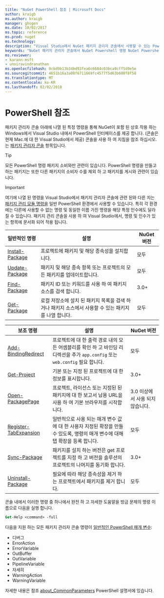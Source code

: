 ```yaml
---
title: "NuGet PowerShell 참조 | Microsoft Docs"
author: kraigb
ms.author: kraigb
manager: ghogen
ms.date: 10/02/2017
ms.topic: reference
ms.prod: nuget
ms.technology: 
description: "Visual Studio에서 NuGet 패키지 관리자 콘솔에서 사용할 수 있는 PowerShell 명령에 대 한 전체 참조 합니다."
keywords: "NuGet 패키지 관리자 콘솔에서 NuGet Powershell 명령 NuGet Powershell 참조"
ms.reviewer:
- karann-msft
- unniravindranathan
ms.openlocfilehash: 0cbd9b13b34bd93fea6c6684c03bca9cff5d9e5e
ms.sourcegitcommit: 4651b16a3a08f6711669fc4577f5d63b600f8f58
ms.translationtype: MT
ms.contentlocale: ko-KR
ms.lasthandoff: 02/02/2018
---
```

# <a name="powershell-reference"></a>PowerShell 참조

패키지 관리자 콘솔 아래에 나열 된 특정 명령을 통해 NuGet이 포함 된 상호 작용 하는 Windows에서 Visual Studio 내에서 PowerShell 인터페이스를 제공 합니다. (콘솔은 현재 Mac.에 대 한 Visual Studio에서 제공) 콘솔을 사용 하 여 지침을 참조 하십시오.는 [패키지 관리자 콘솔](../tools/package-manager-console.md) 항목입니다.

> [!Tip]
> 모든 PowerShell 명령 패키지 소비와만 관련이 있습니다. PowerShell 명령을 만들고 하는 패키지는 또한 다른 패키지의 소비자 수를 제외 하 고 패키지를 게시와 관련이 있습니다.

> [!Important]
> 여기에 나열 된 명령을 Visual Studio에서 패키지 관리자 콘솔에 관련 된와 다른 지는 [패키지 관리 모듈 명령을](/powershell/module/packagemanagement/?view=powershell-6) 일반 PowerShell 환경에서 사용할 수 있습니다. 특히 각 환경에는 다른에 사용할 수 없는 명령 및 동일한 이름 가진 명령을 해당 특정 인수에도 달라질 수 있습니다. 패키지 관리 콘솔을 사용 하 여 Visual Studio에서, 명령 및 인수가 있는 항목에 문서화 되어 적용 됩니다.

| 일반적인 명령 | 설명 | NuGet 버전 |
| --- | --- | --- |
| [Install-Package](ps-ref-install-package.md) | 프로젝트에 패키지 및 해당 종속성을 설치합니다. | 모두 |
| [Update-Package](ps-ref-update-package.md) | 패키지 및 해당 종속 항목 또는 프로젝트의 모든 패키지를 업데이트합니다. | 모두 |
| [Find-Package](ps-ref-find-package.md) | 패키지 ID 또는 키워드를 사용 하 여 패키지 소스를 검색 합니다. | 3.0+ |
| [Get-Package](ps-ref-get-package.md) | 로컬 저장소에 설치 된 패키지 목록을 검색 하거나 패키지 소스에서 사용할 수 있는 패키지를 나열 합니다. | 모두 |

| 보조 명령 | 설명 | NuGet 버전 |
| --- | --- | --- |
| [Add-BindingRedirect](ps-ref-add-bindingredirect.md) | 프로젝트에 대 한 출력 경로 내의 모든 어셈블리를 확인 하 고 바인딩 리디렉션을 추가 `app.config` 또는 `web.config` 필요 합니다. | 모두 |
| [Get-Project](ps-ref-get-project.md) | 기본 또는 지정 된 프로젝트에 대 한 정보를 표시합니다. | 3.0+ |
| [Open-PackagePage](ps-ref-open-packagepage.md) | 프로젝트, 라이선스 또는 지정된 된 패키지에 대 한 보고서 남용 URL을 사용 하 여 기본 브라우저를 시작합니다. | 3.0 이상에서 사용 되지 않습니다. |
| [Register-TabExpansion](ps-ref-register-tabexpansion.md) | 일반적으로 사용 되는 매개 변수 값에 대 한 사용자 지정된 확장을 만들 수 있도록, 명령의 매개 변수에 대해 탭 확장을 등록 합니다. | 모두 |
| [Sync-Package](ps-ref-sync-package.md) | 패키지를 설치 하는 버전은 get 프로젝트를 지정 하 고 버전을 솔루션의 프로젝트의 나머지를 동기화 합니다. | 3.0+ |
| [Uninstall-Package](ps-ref-uninstall-package.md) | 필요에 따라 해당 종속성을 제거 하는 프로젝트에서 패키지를 제거 합니다. | 모두 |

콘솔 내에서 이러한 명령 중 하나에서 완전 하 고 자세한 도움말을 방금 문제의 명령 이름으로 다음을 실행 합니다.

```ps
Get-Help <command> -full
```

다음을 지원 하는 모든 패키지 관리자 콘솔 명령이 [일반적인 PowerShell 매개 변수](http://go.microsoft.com/fwlink/?LinkID=113216):

- 디버그
- ErrorAction
- ErrorVariable
- OutBuffer
- OutVariable
- PipelineVariable
- 자세히
- WarningAction
- WarningVariable

자세한 내용은 참조 [about_CommonParameters](http://go.microsoft.com/fwlink/?LinkID=113216) PowerShell 설명서에 있습니다.
